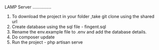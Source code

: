 LAMP Server
...............
1) To download the project in your folder ,take git clone using the shared url 
2) Create database using the sql file - fingent.sql
3) Rename the env.example file to .env and add the database details.
4) Do composer update
5) Run the project - php artisan serve
